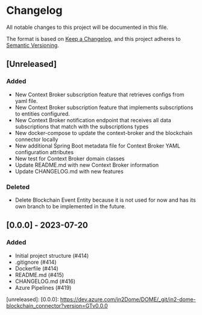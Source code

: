 # Changelog
All notable changes to this project will be documented in this file.

The format is based on [Keep a Changelog](https://keepachangelog.com/en/1.0.0/),
and this project adheres to [Semantic Versioning](https://semver.org/spec/v2.0.0.html).

## [Unreleased]

### Added
- New Context Broker subscription feature that retrieves configs from yaml file.
- New Context Broker subscription feature that implements subscriptions to entities configured.
- New Context Broker notification endpoint that receives all data subscriptions that match with the subscriptions types
- New docker-compose to update the context-broker and the blockchain connector locally
- New additional Spring Boot metadata file for Context Broker YAML configuration attributes
- New test for Context Broker domain classes
- Update README.md with new Context Broker information
- Update CHANGELOG.md with new features

### Deleted
- Delete Blockchain Event Entity because it is not used for now and has its own branch to be implemented in the future.

## [0.0.0] - 2023-07-20
### Added
- Initial project structure (#414)
- .gitignore (#414)
- Dockerfile (#414)
- README.md (#415)
- CHANGELOG.md (#416)
- Azure Pipelines (#419)

[unreleased]:
[0.0.0]: https://dev.azure.com/in2Dome/DOME/_git/in2-dome-blockchain_connector?version=GTv0.0.0
